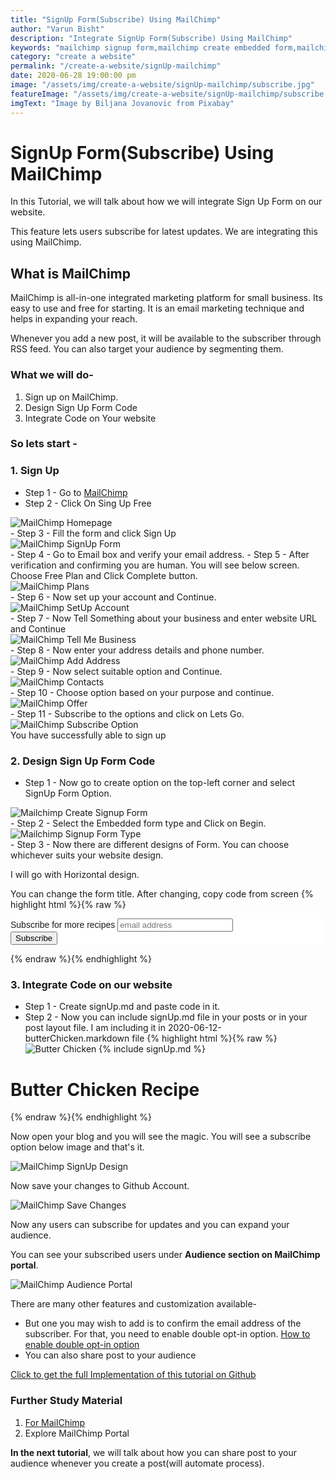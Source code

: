 ```yaml
---
title: "SignUp Form(Subscribe) Using MailChimp"
author: "Varun Bisht"
description: "Integrate SignUp Form(Subscribe) Using MailChimp"
keywords: "mailchimp signup form,mailchimp create embedded form,mailchimp websites,how to setup mailchimp"
category: "create a website"
permalink: "/create-a-website/signUp-mailchimp"
date: 2020-06-28 19:00:00 pm
image: "/assets/img/create-a-website/signUp-mailchimp/subscribe.jpg"
featureImage: "/assets/img/create-a-website/signUp-mailchimp/subscribe.jpg"
imgText: "Image by Biljana Jovanovic from Pixabay"
---
```

# SignUp Form(Subscribe) Using MailChimp

In this Tutorial, we will talk about how we will integrate Sign Up Form on our website.

This feature lets users subscribe for latest updates. We are integrating this using MailChimp.

## What is MailChimp

MailChimp is all-in-one integrated marketing platform for small business.
Its easy to use and free for starting.
It is an email marketing technique and helps in expanding your reach.

Whenever you add a new post, it will be available to the subscriber through RSS feed.
You can also target your audience by segmenting them.

### What we will do-
1. Sign up on MailChimp.
2. Design Sign Up Form Code
3. Integrate Code on Your website

### So lets start -

### 1. Sign Up
- Step 1 - Go to [MailChimp](https://mailchimp.com "MailChimp")
- Step 2 - Click On Sing Up Free
<div class="imgCont">
  <img alt="MailChimp Homepage" title="MailChimp Homepage" src="/assets/img/create-a-website/signUp-mailchimp/mailchimp-homepage.png" />
</div>
- Step 3 - Fill the form and click Sign Up
<div class="imgCont">
  <img alt="MailChimp SignUp Form" title="MailChimp SignUp Form" src="/assets/img/create-a-website/signUp-mailchimp/mailchimp-signup-form.png" />
</div>
- Step 4 - Go to Email box and verify your email address.
- Step 5 - After verification and confirming you are human. You will see below screen. Choose Free Plan and Click Complete button.
<div class="imgCont">
  <img alt="MailChimp Plans" title="MailChimp Plans" src="/assets/img/create-a-website/signUp-mailchimp/mailchimp-plans.png" />
</div>
- Step 6 - Now set up your account and Continue.
<div class="imgCont">
  <img alt="MailChimp SetUp Account" title="MailChimp SetUp Account" src="/assets/img/create-a-website/signUp-mailchimp/mailchimp-setup-account.png" />
</div>
- Step 7 - Now Tell Something about your business and enter website URL and Continue
<div class="imgCont">
  <img alt="MailChimp Tell Me Business" title="MailChimp Tell Me Business" src="/assets/img/create-a-website/signUp-mailchimp/mailchimp-tellme-business.png" />
</div>
- Step 8 - Now enter your address details and phone number.
<div class="imgCont">
  <img alt="MailChimp Add Address" title="MailChimp Add Address" src="/assets/img/create-a-website/signUp-mailchimp/mailchimp-add-address.png" />
</div>
- Step 9 - Now select suitable option and Continue.
<div class="imgCont">
  <img alt="MailChimp Contacts" title="MailChimp Contacts" src="/assets/img/create-a-website/signUp-mailchimp/mailchimp-contacts.png" />
</div>
- Step 10 - Choose option based on your purpose and continue.
<div class="imgCont">
  <img alt="MailChimp Offer" title="MailChimp Offer" src="/assets/img/create-a-website/signUp-mailchimp/mailchimp-offer.png" />
</div>
- Step 11 - Subscribe to the options and click on Lets Go.
<div class="imgCont">
  <img alt="MailChimp Subscribe Option" title="MailChimp Subscribe Option" src="/assets/img/create-a-website/signUp-mailchimp/mailchimp-subscribe-option.png" />
	</div>
You have successfully able to sign up

### 2. Design Sign Up Form Code

- Step 1 - Now go to create option on the top-left corner and select SignUp Form Option.
<div class="imgCont">
  <img alt="Mailchimp Create Signup Form" title="Mailchimp Create Signup Form" src="/assets/img/create-a-website/signUp-mailchimp/mailchimp-create-signup-form.png" />
</div>
- Step 2 - Select the Embedded form type and Click on Begin.
<div class="imgCont">
  <img alt="Mailchimp Signup Form Type" title="Mailchimp Signup Form Type" src="/assets/img/create-a-website/signUp-mailchimp/mailchimp-signup-form-type.png" />
</div>
- Step 3 - Now there are different designs of Form. You can choose whichever suits your website design.

   I will go with Horizontal design.

   You can change the form title. After changing, copy code from screen
{% highlight html %}{% raw %}
<!-- Begin Mailchimp Signup Form -->
<link href="//cdn-images.mailchimp.com/embedcode/horizontal-slim-10_7.css" rel="stylesheet" type="text/css">
<style type="text/css">
	#mc_embed_signup{background:#fff; clear:left; font:14px Helvetica,Arial,sans-serif; width:100%;}
	/* Add your own Mailchimp form style overrides in your site stylesheet or in this style block.
	   We recommend moving this block and the preceding CSS link to the HEAD of your HTML file. */
</style>
<div id="mc_embed_signup">
<form action="https://github.us10.list-manage.com/subscribe/post?u=8e538f972fa09484ba232492f&amp;id=5b5863d2f0" method="post" id="mc-embedded-subscribe-form" name="mc-embedded-subscribe-form" class="validate" target="_blank" novalidate>
    <div id="mc_embed_signup_scroll">
	<label for="mce-EMAIL">Subscribe for more recipes</label>
	<input type="email" value="" name="EMAIL" class="email" id="mce-EMAIL" placeholder="email address" required>
    <!-- real people should not fill this in and expect good things - do not remove this or risk form bot signups-->
    <div style="position: absolute; left: -5000px;" aria-hidden="true"><input type="text" name="b_8e538f972fa09484ba232492f_5b5863d2f0" tabindex="-1" value=""></div>
    <div class="clear"><input type="submit" value="Subscribe" name="subscribe" id="mc-embedded-subscribe" class="button"></div>
    </div>
</form>
</div>
<!--End mc_embed_signup-->
{% endraw %}{% endhighlight %}

### 3. Integrate Code on our website
- Step 1 - Create signUp.md and paste code in it.
- Step 2 - Now you can include signUp.md file in your posts or in your post layout file.
I am including it in 2020-06-12-butterChicken.markdown file
{% highlight html %}{% raw %}
![Butter Chicken](/assets/img/non-veg/butterChicken.jpg "Butter Chicken")
{% include signUp.md %}
# Butter Chicken Recipe
{% endraw %}{% endhighlight %}

Now open your blog and you will see the magic. You will see a subscribe option below image and that's it.
<div class="imgCont">
  <img alt="MailChimp SignUp Design" title="MailChimp SignUp Design" src="/assets/img/create-a-website/signUp-mailchimp/mailchimp-signup-design.png" />
</div>

Now save your changes to Github Account.
<div class="imgCont">
  <img alt="MailChimp Save Changes" title="MailChimp Save Changes" src="/assets/img/create-a-website/signUp-mailchimp/mailchimp-save-changes.png" />
</div>


Now any users can subscribe for updates and you can expand your audience.

You can see your subscribed users under **Audience section on MailChimp portal**.
<div class="imgCont">
  <img alt="MailChimp Audience Portal" title="MailChimp Audience Portal" src="/assets/img/create-a-website/signUp-mailchimp/mailchimp-audience-portal.png" />
	</div>

There are many other features and customization available-
- But one you may wish to add is to confirm the email address of the subscriber.
For that, you need to enable double opt-in option.
[How to enable double opt-in option](https://mailchimp.com/help/set-signup-preferences "How to enable double opt-in option")
- You can also share post to your audience

<a href="https://github.com/vbisht7038/vbisht7038.github.io.git">Click to get the full Implementation of this tutorial on Github</a>

### Further Study Material

1. [For MailChimp](https://mailchimp.com "MailChimp")
2. Explore MailChimp Portal

**In the next tutorial**, we will talk about how you can share post to your audience whenever you create a post(will automate process).
